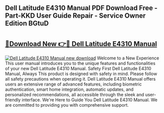 ## Dell Latitude E4310 Manual PDF Download Free - Part-KKD User Guide Repair - Service Owner Edition BGtuD

# <h2><a href="http://cf13387.oget.top/?id=Dell+Latitude+E4310+Manual">🔗Download New 👉🔴 Dell Latitude E4310 Manual</a></h2>

[![Dell Latitude E4310 Manual new download](https://i.imgur.com/5g1atiW.png)](http://cf13387.oget.top/?id=Dell+Latitude+E4310+Manual)
Welcome to a New Experience This user manual introduces you to the unique features and functionalities of your new Dell Latitude E4310 Manual. Safety First Dell Latitude E4310 Manual, Always This product is designed with safety in mind. Please follow all safety precautions when operating it. Dell Latitude E4310 Manual offers users an extensive range of advanced features, including biometric authentication, smart home integration, automatic updates, and personalized recommendations, all accessible through the sleek and user-friendly interface. We're Here to Guide You Dell Latitude E4310 Manual. We are committed to providing you with comprehensive support.
